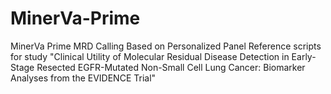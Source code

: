 # MinerVa-Prime
MinerVa Prime MRD Calling Based on Personalized Panel  Reference scripts for study "Clinical Utility of Molecular Residual Disease Detection in Early-Stage Resected EGFR-Mutated Non-Small Cell Lung Cancer: Biomarker Analyses from the EVIDENCE Trial"
